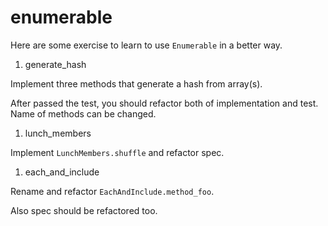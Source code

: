 # enumerable

Here are some exercise to learn to use `Enumerable` in a better way.

1. generate_hash

Implement three methods that generate a hash from array(s).

After passed the test, you should refactor both of implementation and test. Name of methods can be changed.

1. lunch_members

Implement `LunchMembers.shuffle` and refactor spec.

1. each_and_include

Rename and refactor `EachAndInclude.method_foo`.

Also spec should be refactored too.
